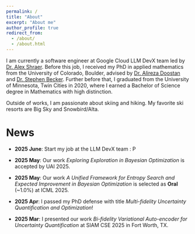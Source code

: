 ```yaml
---
permalink: /
title: "About"
excerpt: "About me"
author_profile: true
redirect_from: 
  - /about/
  - /about.html
---
```


I am currently a software engineer at Google Cloud LLM DevX team led by [Dr. Alex Shraer](https://www.linkedin.com/in/alex-shraer/). Before this job, I received my PhD in applied mathematics from the University of Colorado, Boulder,  advised by [Dr. Alireza Doostan](https://www.colorado.edu/aerospace/alireza-doostan) and [Dr. Stephen Becker](https://amath.colorado.edu/faculty/becker/). 
Further before that, I graduated from the University of Minnesota, Twin Cities in 2020, where I earned a Bachelor of Science degree in Mathematics with high distinction.

Outside of works, I am passionate about skiing and hiking. My favorite ski resorts are Big Sky and Snowbird/Alta.

News
======
- **2025 June**: Start my job at the LLM DevX team : P

- **2025 May**: Our work *Exploring Exploration in Bayesian Optimization* is accepted by UAI 2025.

- **2025 May**: Our work *A Unified Framework for Entropy Search and Expected Improvement in Bayesian Optimization* is selected as **Oral** (~1.0%) at ICML 2025.

- **2025 Apr**: I passed my PhD defense with title *Multi-fidelity Uncertainty Quantification and Optimization*!

- **2025 Mar**: I presented our work *Bi-fidelity Variational Auto-encoder for Uncertainty Quantification* at SIAM CSE 2025 in Fort Worth, TX.
